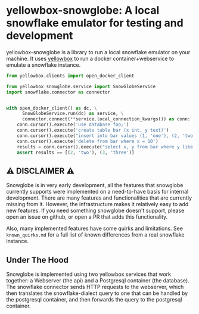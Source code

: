 # yellowbox-snowglobe: A local snowflake emulator for testing and development

yellowbox-snowglobe is a library to run a local snowflake emulator on your machine. It uses 
[yellowbox](https://github.com/biocatchltd/yellowbox) to run a docker container+webservice to 
emulate a snowflake instance.

```python
from yellowbox.clients import open_docker_client

from yellowbox_snowglobe.service import SnowGlobeService
import snowflake.connector as connector


with open_docker_client() as dc, \
      SnowGlobeService.run(dc) as service, \
      connector.connect(**service.local_connection_kwargs()) as conn:
    conn.cursor().execute('use database foo;')
    conn.cursor().execute('create table bar (x int, y text)')
    conn.cursor().execute("insert into bar values (1, 'one'), (2, 'two'), (3, 'three'), (10, 'ten')")
    conn.cursor().execute('delete from bar where x = 10')
    results = conn.cursor().execute("select x, y from bar where y like 't%'").fetchall()
    assert results == [(2, 'two'), (3, 'three')]
```

## ⚠ DISCLAIMER ⚠
Snowglobe is in very early development, all the features that snowglobe currently supports were 
implemented on a need-to-have basis for internal development. There are many features and
functionalities that are currently missing from it. However, the infrastructure makes it relatively
easy to add new features. If you need something snowglobe doesn't support, please open an issue on
github, or open a PR that adds this functionality.

Also, many implemented features have some quirks and limitations. See `known_quirks.md` for a full 
list of known differences from a real snowflake instance.

## Under The Hood
Snowglobe is implemented using two yellowbox services that work together: a Webserver (the api) and
a Postgresql container (the database). The snowflake connector sends HTTP requests to the webserver,
which then translates the snowflake-dialect query to one that can be handled by the postgresql 
container, and then forwards the query to the postgresql container. 